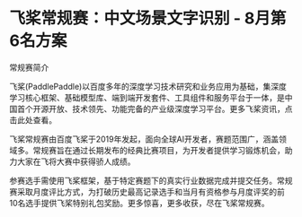 # 飞桨常规赛：中文场景文字识别 - 8月第6名方案

常规赛简介

飞桨(PaddlePaddle)以百度多年的深度学习技术研究和业务应用为基础，集深度学习核心框架、基础模型库、端到端开发套件、工具组件和服务平台于一体，是中国首个开源开放、技术领先、功能完备的产业级深度学习平台。更多飞桨资讯，点击此处查看。

飞桨常规赛由百度飞桨于2019年发起，面向全球AI开发者，赛题范围广，涵盖领域多。常规赛旨在通过长期发布的经典比赛项目，为开发者提供学习锻炼机会，助力大家在飞将大赛中获得骄人成绩。

参赛选手需使用飞桨框架，基于特定赛题下的真实行业数据完成并提交任务。常规赛采取月度评比方式，为打破历史最高记录选手和当月有资格参与月度评奖的前10名选手提供飞桨特别礼包奖励。更多惊喜，更多收获，尽在飞桨常规赛。
